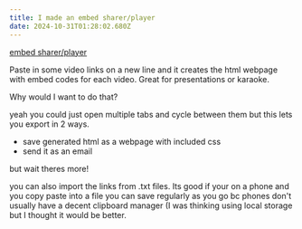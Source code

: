 ```yaml
---
title: I made an embed sharer/player
date: 2024-10-31T01:28:02.680Z
---
```

[embed sharer/player](https://bweew.github.io/site2/10/embedsharer.html)

Paste in some video links on a new line and it creates the html webpage with embed codes for each video. Great for presentations or karaoke.

Why would I want to do that?

yeah you could just open multiple tabs and cycle between them but this lets you export in 2 ways.

* save generated html as a webpage with included css
* send it as an email 

but wait theres more!

you can also import the links from .txt files. Its good if your on a phone and you copy paste into a file you can save regularly as you go bc phones don't usually have a decent clipboard manager (I was thinking using local storage but I thought it would be better.